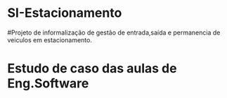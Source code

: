 # SI-Estacionamento
#Projeto de informalização de gestão de entrada,saída e permanencia de veiculos em estacionamento.
# Estudo de caso das aulas de Eng.Software
